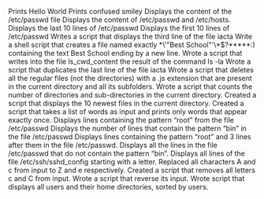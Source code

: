 Prints Hello World
Prints confused smiley
Displays the content of the /etc/passwd file
Displays the content of /etc/passwd and /etc/hosts.
Displays the last 10 lines of /etc/passwd
Displays the first 10 lines of /etc/passwd
Writes a script that displays the third line of the file iacta
Write a shell script that creates a file named exactly \*\\'"Best School"\'\\*$\?\*\*\*\*\*:) containing the text Best School ending by a new line.
Wrote a script that writes into the file ls_cwd_content the result of the command ls -la
Wrote a script that duplicates the last line of the file iacta
Wrote a script that deletes all the regular files (not the directories) with a .js extension that are present in the current directory and all its subfolders.
Wrote a script that counts the number of directories and sub-directories in the current directory.
Created a script that displays the 10 newest files in the current directory.
Created a script that takes a list of words as input and prints only words that appear exactly once.
Displays lines containing the pattern “root” from the file /etc/passwd
Displays the number of lines that contain the pattern “bin” in the file /etc/passwd
Displays lines containing the pattern “root” and 3 lines after them in the file /etc/passwd.
Displays all the lines in the file /etc/passwd that do not contain the pattern “bin”.
Displays all lines of the file /etc/ssh/sshd_config starting with a letter.
Replaced all characters A and c from input to Z and e respectively.
Created a script that removes all letters c and C from input.
Wrote a script that reverse its input.
Wrote script that displays all users and their home directories, sorted by users.
